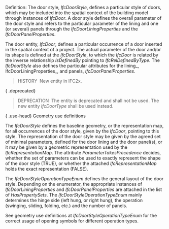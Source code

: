 Definition: The door style, _IfcDoorStyle_, defines a particular style of doors, which may be included into the spatial context of the building model through instances of _IfcDoor_. A door style defines the overall parameter of the door style and refers to the particular parameter of the lining and one (or several) panels through the _IfcDoorLiningProperties_ and the _IfcDoorPanelProperties_.

The door entity, _IfcDoor_, defines a particular occurrence of a door inserted in the spatial context of a project. The actual parameter of the door and/or its shape is defined at the _IfcDoorStyle_, to which the _IfcDoor_ is related by the inverse relationship _IsDefinedBy_ pointing to _IfcRelDefinedByType_. The _IfcDoorStyle_ also defines the particular attributes for the lining_, IfcDoorLiningProperties_, and panels, _IfcDoorPanelProperties_.

> HISTORY&nbsp; New entity in IFC2x.

{ .deprecated}
> DEPRECATION&nbsp; The entity is deprecated and shall not be used. The new entity _IfcDoorType_ shall be used instead.

{ .use-head}
Geometry use definitions

The _IfcDoorStyle_ defines the baseline geometry, or the representation map, for all occurrences of the door style, given by the _IfcDoor_, pointing to this style. The representation of the door style may be given by the agreed set of minimal parameters, defined for the door lining and the door panel(s), or it may be given by a geometric representation used by the _IfcRepresentationMap_. The attribute _ParameterTakesPrecedence_ decides, whether the set of parameters can be used to exactly represent the shape of the door style (TRUE), or whether the attached _IfcRepresentationMap_ holds the exact representation (FALSE).

The _IfcDoorStyleOperationTypeEnum_ defines the general layout of the door style. Depending on the enumerator, the appropriate instances of _IfcDoorLiningProperties_ and _IfcDoorPanelProperties_ are attached in the list of _HasPropertySets_. The _IfcDoorStyleOperationTypeEnum_ mainly determines the hinge side (left hung, or right hung), the operation (swinging, sliding, folding, etc.) and the number of panels.

See geometry use definitions at _IfcDoorStyleOperationTypeEnum_ for the correct usage of opening symbols for different operation types.